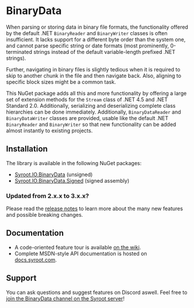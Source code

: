 # BinaryData

When parsing or storing data in binary file formats, the functionality offered by the default .NET `BinaryReader` and
`BinaryWriter` classes is often insufficient. It lacks support for a different byte order than the system one, and
cannot parse specific string or date formats (most prominently, 0-terminated strings instead of the default
variable-length prefixed .NET strings).

Further, navigating in binary files is slightly tedious when it is required to skip to another chunk in the file and
then navigate back. Also, aligning to specific block sizes might be a common task.

This NuGet package adds all this and more functionality by offering a large set of extension methods for the `Stream`
class of .NET 4.5 and .NET Standard 2.0. Additionally, serializing and deserializing complete class hierarchies can be
done immediately.
Additionally, `BinaryDataReader` and `BinaryDataWriter` classes are provided, usable like the default .NET
`BinaryReader` and `BinaryWriter` so that new functionality can be added almost instantly to existing projects.

## Installation

The library is available in the following NuGet packages:

- [Syroot.IO.BinaryData](https://www.nuget.org/packages/Syroot.IO.BinaryData) (unsigned)
- [Syroot.IO.BinaryData.Signed](https://www.nuget.org/packages/Syroot.IO.BinaryData.Signed) (signed assembly)

### Updated from 2.x.x to 3.x.x?
Please read the [release notes](https://github.com/Syroot/BinaryData/releases/tag/3.0.0) to learn more about the many
new features and possible breaking changes.

## Documentation

- A code-oriented feature tour is available [on the wiki](https://github.com/Syroot/BinaryData/wiki).
- Complete MSDN-style API documentation is hosted on [docs.syroot.com](http://docs.syroot.com/binarydata).

## Support

You can ask questions and suggest features on Discord aswell. Feel free to [join the BinaryData channel on the Syroot server](https://discord.gg/KSaSWTV)!
